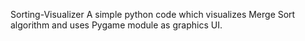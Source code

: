 Sorting-Visualizer 
A simple python code which visualizes Merge Sort algorithm and uses Pygame module as graphics UI.
